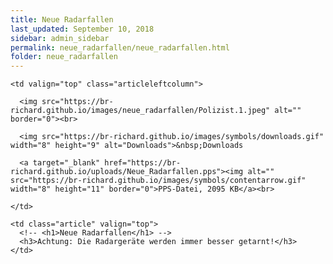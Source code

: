 ```yaml
---
title: Neue Radarfallen
last_updated: September 10, 2018
sidebar: admin_sidebar
permalink: neue_radarfallen/neue_radarfallen.html
folder: neue_radarfallen
---
```


<tbody>
<tr>
<td valign="top">

  <table cellpadding="0" cellspacing="0" border="0" summary="" width="450">
  <tbody>
  <tr width="450">

    <td valign="top" class="articleleftcolumn">

      <img src="https://br-richard.github.io/images/neue_radarfallen/Polizist.1.jpeg" alt="" border="0"><br>

      <img src="https://br-richard.github.io/images/symbols/downloads.gif" width="8" height="9" alt="Downloads">&nbsp;Downloads

      <a target="_blank" href="https://br-richard.github.io/uploads/Neue_Radarfallen.pps"><img alt="" src="https://br-richard.github.io/images/symbols/contentarrow.gif" width="8" height="11" border="0">PPS-Datei, 2095 KB</a><br>

    </td>

    <td class="article" valign="top">
      <!-- <h1>Neue Radarfallen</h1> -->
      <h3>Achtung: Die Radargeräte werden immer besser getarnt!</h3>
    </td>

  </tr>
  </tbody>
  </table>

</td>
</tr>
</tbody>
